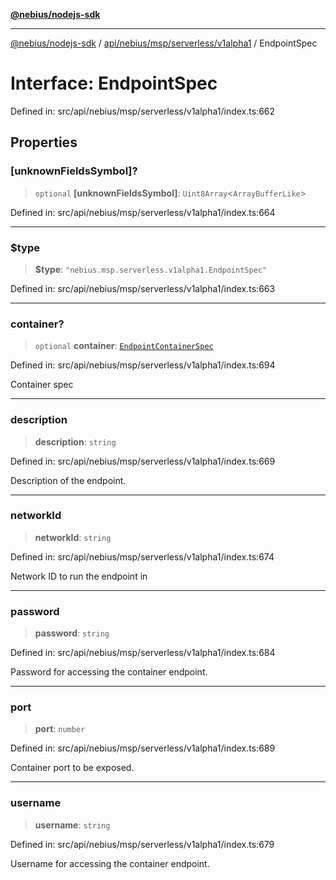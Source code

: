 [**@nebius/nodejs-sdk**](../../../../../../README.md)

***

[@nebius/nodejs-sdk](../../../../../../README.md) / [api/nebius/msp/serverless/v1alpha1](../README.md) / EndpointSpec

# Interface: EndpointSpec

Defined in: src/api/nebius/msp/serverless/v1alpha1/index.ts:662

## Properties

### \[unknownFieldsSymbol\]?

> `optional` **\[unknownFieldsSymbol\]**: `Uint8Array`\<`ArrayBufferLike`\>

Defined in: src/api/nebius/msp/serverless/v1alpha1/index.ts:664

***

### $type

> **$type**: `"nebius.msp.serverless.v1alpha1.EndpointSpec"`

Defined in: src/api/nebius/msp/serverless/v1alpha1/index.ts:663

***

### container?

> `optional` **container**: [`EndpointContainerSpec`](EndpointContainerSpec.md)

Defined in: src/api/nebius/msp/serverless/v1alpha1/index.ts:694

Container spec

***

### description

> **description**: `string`

Defined in: src/api/nebius/msp/serverless/v1alpha1/index.ts:669

Description of the endpoint.

***

### networkId

> **networkId**: `string`

Defined in: src/api/nebius/msp/serverless/v1alpha1/index.ts:674

Network ID to run the endpoint in

***

### password

> **password**: `string`

Defined in: src/api/nebius/msp/serverless/v1alpha1/index.ts:684

Password for accessing the container endpoint.

***

### port

> **port**: `number`

Defined in: src/api/nebius/msp/serverless/v1alpha1/index.ts:689

Container port to be exposed.

***

### username

> **username**: `string`

Defined in: src/api/nebius/msp/serverless/v1alpha1/index.ts:679

Username for accessing the container endpoint.
